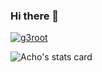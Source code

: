 ### Hi there 👋

<!--
**AVZhelyazkov18/AVZhelyazkov18** is a ✨ _special_ ✨ repository because its `README.md` (this file) appears on your GitHub profile.

Here are some ideas to get you started:

- 🔭 I’m currently working on ...
- 🌱 I’m currently learning ...
- 👯 I’m looking to collaborate on ...
- 🤔 I’m looking for help with ...
- 💬 Ask me about ...
- 📫 How to reach me: ...
- 😄 Pronouns: ...
- ⚡ Fun fact: ...
-->

<p align="left">
<a href="https://github.com/ryo-ma/github-profile-trophy">
<img src="https://github-profile-trophy.vercel.app/?username=g3root" alt="g3root" />
</a>
</p>

<p>
<img align="center" src="https://github-readme-stats.vercel.app/api/top-langs?username=avzhelyazkov18&theme=default&title_color=000000&text_color=000000&bg_color=ffffff&hide_border=true&layout=compact" alt="Acho's stats card" /></p>
